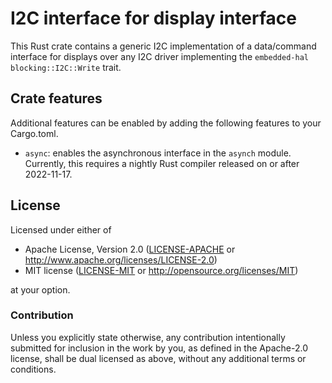 # I2C interface for display interface

This Rust crate contains a generic I2C implementation of a data/command
interface for displays over any I2C driver implementing the `embedded-hal`
`blocking::I2C::Write` trait.

## Crate features

Additional features can be enabled by adding the following features to your Cargo.toml.

 - `async`: enables the asynchronous interface in the `asynch` module. Currently, this requires
   a nightly Rust compiler released on or after 2022-11-17.

## License

Licensed under either of

- Apache License, Version 2.0 ([LICENSE-APACHE](LICENSE-APACHE) or
  http://www.apache.org/licenses/LICENSE-2.0)
- MIT license ([LICENSE-MIT](LICENSE-MIT) or http://opensource.org/licenses/MIT)

at your option.

### Contribution

Unless you explicitly state otherwise, any contribution intentionally submitted for inclusion in the
work by you, as defined in the Apache-2.0 license, shall be dual licensed as above, without any
additional terms or conditions.
